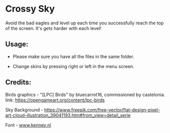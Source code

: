 # Crossy Sky
Avoid the bad eagles and level up each time you successfully reach the top of the screen.
It's gets harder with each level!
## Usage:
- Please make sure you have all the files in the same folder.

- Change skins by pressing right or left in the menu screen.
## Credits:
Birds graphics - "[LPC] Birds" by bluecarrot16, commissioned by castelonia.
link: https://opengameart.org/content/lpc-birds

Sky Background - https://www.freepik.com/free-vector/flat-design-pixel-art-cloud-illustration_39041193.htm#from_view=detail_serie

Font - www.kenney.nl
